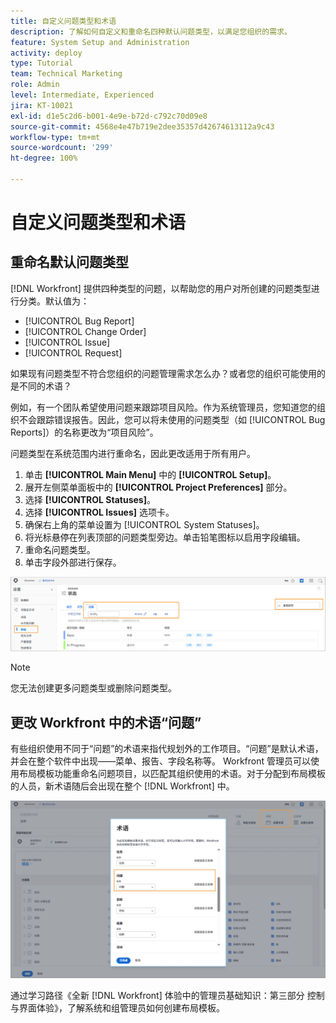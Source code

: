 ```yaml
---
title: 自定义问题类型和术语
description: 了解如何自定义和重命名四种默认问题类型，以满足您组织的需求。
feature: System Setup and Administration
activity: deploy
type: Tutorial
team: Technical Marketing
role: Admin
level: Intermediate, Experienced
jira: KT-10021
exl-id: d1e5c2d6-b001-4e9e-b72d-c792c70d09e8
source-git-commit: 4568e4e47b719e2dee35357d42674613112a9c43
workflow-type: tm+mt
source-wordcount: '299'
ht-degree: 100%

---
```


# 自定义问题类型和术语

## 重命名默认问题类型

[!DNL Workfront] 提供四种类型的问题，以帮助您的用户对所创建的问题类型进行分类。默认值为：

* [!UICONTROL Bug Report]
* [!UICONTROL Change Order]
* [!UICONTROL Issue]
* [!UICONTROL Request]

如果现有问题类型不符合您组织的问题管理需求怎么办？或者您的组织可能使用的是不同的术语？

例如，有一个团队希望使用问题来跟踪项目风险。作为系统管理员，您知道您的组织不会跟踪错误报告。因此，您可以将未使用的问题类型（如 [!UICONTROL Bug Reports]）的名称更改为“项目风险”。

问题类型在系统范围内进行重命名，因此更改适用于所有用户。

1. 单击 **[!UICONTROL Main Menu]** 中的 **[!UICONTROL Setup]**。
1. 展开左侧菜单面板中的 **[!UICONTROL Project Preferences]** 部分。
1. 选择 **[!UICONTROL Statuses]**。
1. 选择 **[!UICONTROL Issues]** 选项卡。
1. 确保右上角的菜单设置为 [!UICONTROL System Statuses]。
1. 将光标悬停在列表顶部的问题类型旁边。单击铅笔图标以启用字段编辑。
1. 重命名问题类型。
1. 单击字段外部进行保存。

![[!UICONTROL Issues] 选项卡，在 [!UICONTROL Statuses] 页面中，位于 [!UICONTROL Setup]](assets/admin-fund-issue-types.png)

>[!NOTE]
>
>您无法创建更多问题类型或删除问题类型。

<!--
learn more URLs
Customize default issue types
-->

## 更改 Workfront 中的术语“问题”

有些组织使用不同于“问题”的术语来指代规划外的工作项目。“问题”是默认术语，并会在整个软件中出现——菜单、报告、字段名称等。
Workfront 管理员可以使用布局模板功能重命名问题项目，以匹配其组织使用的术语。对于分配到布局模板的人员，新术语随后会出现在整个 [!DNL Workfront] 中。

![[!UICONTROL Terminology] 窗口，其中突出显示 [!UICONTROL Issue]](assets/admin-fund-issue-custom-terminology.png)

<!--
paragraph below needs a hyperlink
-->

通过学习路径《全新 [!DNL Workfront] 体验中的管理员基础知识：第三部分 控制与界面体验》，了解系统和组管理员如何创建布局模板。

<!--
learn more URLs
Create and manage layout templates
-->
